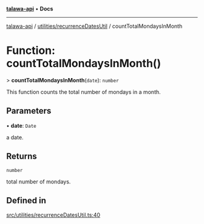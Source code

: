 [**talawa-api**](../../../README.md) • **Docs**

***

[talawa-api](../../../modules.md) / [utilities/recurrenceDatesUtil](../README.md) / countTotalMondaysInMonth

# Function: countTotalMondaysInMonth()

\> **countTotalMondaysInMonth**(`date`): `number`

This function counts the total number of mondays in a month.

## Parameters

• **date**: `Date`

a date.

## Returns

`number`

total number of mondays.

## Defined in

[src/utilities/recurrenceDatesUtil.ts:40](https://github.com/PalisadoesFoundation/talawa-api/blob/67d017fd9312183a6b2bae1b160bc814f56ab5c2/src/utilities/recurrenceDatesUtil.ts#L40)
